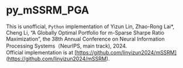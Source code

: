# py_mSSRM_PGA
This is unofficial, `Python` implementation of Yizun Lin, Zhao-Rong Lai*, Cheng Li, “A Globally Optimal Portfolio for m-Sparse Sharpe Ratio Maximization”, the 38th Annual Conference on Neural Information Processing Systems（NeurIPS, main track), 2024.
<br>
Official implementation is at [https://github.com/linyizun2024/mSSRM] (https://github.com/linyizun2024/mSSRM).
